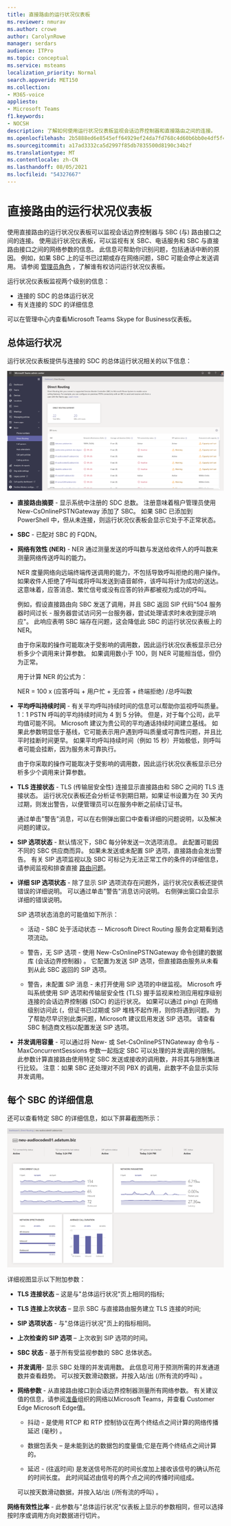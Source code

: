 ```yaml
---
title: 直接路由的运行状况仪表板
ms.reviewer: nmurav
ms.author: crowe
author: CarolynRowe
manager: serdars
audience: ITPro
ms.topic: conceptual
ms.service: msteams
localization_priority: Normal
search.appverid: MET150
ms.collection:
- M365-voice
appliesto:
- Microsoft Teams
f1.keywords:
- NOCSH
description: 了解如何使用运行状况仪表板监视会话边界控制器和直接路由之间的连接。
ms.openlocfilehash: 2b5888ed6e8545eff64929ef24da7fd768c4d60b6bb0e4df5f4760dfd215c08d
ms.sourcegitcommit: a17ad3332ca5d2997f85db7835500d8190c34b2f
ms.translationtype: MT
ms.contentlocale: zh-CN
ms.lasthandoff: 08/05/2021
ms.locfileid: "54327667"
---
```

# <a name="health-dashboard-for-direct-routing"></a>直接路由的运行状况仪表板

使用直接路由的运行状况仪表板可以监视会话边界控制器与 SBC (与) 路由接口之间的连接。  使用运行状况仪表板，可以监视有关 SBC、电话服务和 SBC 与直接路由接口之间的网络参数的信息。 此信息可帮助你识别问题，包括通话中断的原因。 例如，如果 SBC 上的证书已过期或存在网络问题，SBC 可能会停止发送调用。 请参阅 [管理员角色](using-admin-roles.md) ，了解谁有权访问运行状况仪表板。

运行状况仪表板监视两个级别的信息：

- 连接的 SDC 的总体运行状况
- 有关连接的 SDC 的详细信息

可以在管理中心内查看Microsoft Teams Skype for Business仪表板。

## <a name="overall-health"></a>总体运行状况

运行状况仪表板提供与连接的 SDC 的总体运行状况相关的以下信息：

 ![显示运行状况仪表板统计信息](media/direct-routing-dashboard-stats1.png)

- **直接路由摘要** - 显示系统中注册的 SDC 总数。 注册意味着租户管理员使用 New-CsOnlinePSTNGateway 添加了 SBC。 如果 SBC 已添加到 PowerShell 中，但从未连接，则运行状况仪表板会显示它处于不正常状态。

- **SBC** - 已配对 SBC 的 FQDN。

- **网络有效性 (NER)** - NER 通过测量发送的呼叫数与发送给收件人的呼叫数来测量网络传送呼叫的能力。  

   NER 度量网络向远端终端传送调用的能力，不包括导致呼叫拒绝的用户操作。  如果收件人拒绝了呼叫或将呼叫发送到语音邮件，该呼叫将计为成功的送达。 这意味着，应答消息、繁忙信号或没有应答的铃声都被视为成功的呼叫。
  
   例如，假设直接路由向 SBC 发送了调用，并且 SBC 返回 SIP 代码"504 服务器时间过长 - 服务器尝试访问另一台服务器，尝试处理请求时未收到提示响应"。 此响应表明 SBC 端存在问题，这会降低此 SBC 的运行状况仪表板上的 NER。
  
   由于你采取的操作可能取决于受影响的调用数，因此运行状况仪表板显示已分析多少个调用来计算参数。 如果调用数小于 100，则 NER 可能相当低，但仍为正常。

   用于计算 NER 的公式为：

   NER = 100 x (应答呼叫 + 用户忙 + 无应答 + 终端拒绝) /总呼叫数

- **平均呼叫持续时间** - 有关平均呼叫持续时间的信息可以帮助你监视呼叫质量。 1：1 PSTN 呼叫的平均持续时间为 4 到 5 分钟。  但是，对于每个公司，此平均值可能不同。  Microsoft 建议为贵公司的平均通话持续时间建立基线。 如果此参数明显低于基线，它可能表示用户遇到呼叫质量或可靠性问题，并且比平时挂断时间更早。 如果平均呼叫持续时间（例如 15 秒）开始极低，则呼叫者可能会挂断，因为服务未可靠执行。

   由于你采取的操作可能取决于受影响的调用数，因此运行状况仪表板显示已分析多少个调用来计算参数。

- **TLS 连接状态** - TLS (传输层安全性) 连接显示直接路由和 SBC 之间的 TLS 连接状态。 运行状况仪表板还会分析证书到期日期，如果证书设置为在 30 天内过期，则发出警告，以便管理员可以在服务中断之前续订证书。

   通过单击"警告"消息，可以在右侧弹出窗口中查看详细的问题说明，以及解决问题的建议。

- **SIP 选项状态** - 默认情况下，SBC 每分钟发送一次选项消息。 此配置可能因不同的 SBC 供应商而异。 如果未发送或未配置 SIP 选项，直接路由会发出警告。 有关 SIP 选项监视以及 SBC 可标记为无法正常工作的条件的详细信息，请参阅监视和排查直接 [路由问题](direct-routing-monitor-and-troubleshoot.md)。

- **详细 SIP 选项状态** - 除了显示 SIP 选项流存在问题外，运行状况仪表板还提供错误的详细说明。 可以通过单击"警告"消息访问说明。 右侧弹出窗口会显示详细的错误说明。

   SIP 选项状态消息的可能值如下所示：

    - 活动 - SBC 处于活动状态 -- Microsoft Direct Routing 服务会定期看到选项流动。

    - 警告，无 SIP 选项 - 使用 New-CsOnlinePSTNGateway 命令创建的数据库 (会话边界控制器) 。 它配置为发送 SIP 选项，但直接路由服务从未看到从此 SBC 返回的 SIP 选项。

    - 警告，未配置 SIP 消息 - 未打开使用 SIP 选项的中继监视。 Microsoft 呼叫系统使用 SIP 选项和传输层安全性 (TLS) 握手监视来检测应用程序级别连接的会话边界控制器 (SDC) 的运行状况。 如果可以通过 ping) 在网络级别访问此 (，但证书已过期或 SIP 堆栈不起作用，则你将遇到问题。 为了帮助尽早识别此类问题，Microsoft 建议启用发送 SIP 选项。 请查看 SBC 制造商文档以配置发送 SIP 选项。

- **并发调用容量** - 可以通过将 New- 或 Set-CsOnlinePSTNGateway 命令与 -MaxConcurrentSessions 参数一起指定 SBC 可以处理的并发调用的限制。 此参数计算直接路由使用特定 SBC 发送或接收的调用数，并将其与限制集进行比较。 注意：如果 SBC 还处理对不同 PBX 的调用，此数字不会显示实际并发调用。

## <a name="detailed-information-for-each-sbc"></a>每个 SBC 的详细信息

还可以查看特定 SBC 的详细信息，如以下屏幕截图所示：

![运行状况仪表板 SBC 详细信息](media/direct-routing-dashboard-SBC-detail1.png)

详细视图显示以下附加参数：

- **TLS 连接状态** – 这是与"总体运行状况"页上相同的指标;

- **TLS 连接上次状态** – 显示 SBC 与直接路由服务建立 TLS 连接的时间;

- **SIP 选项状态** - 与"总体运行状况"页上的指标相同。

- **上次检查的 SIP 选项** – 上次收到 SIP 选项的时间。

- **SBC 状态** - 基于所有受监视参数的 SBC 总体状态。

- **并发调用**- 显示 SBC 处理的并发调用数。 此信息可用于预测所需的并发通道数并查看趋势。 可以按天数滑动数据，并按入站/出 (/所有流的呼叫) 。

- **网络参数** - 从直接路由接口到会话边界控制器测量所有网络参数。 有关建议值的信息，请参阅[准备](./prepare-network.md)组织的网络以Microsoft Teams，并查看 Customer Edge Microsoft Edge值。

   - 抖动 - 是使用 RTCP 和 RTP 控制协议在两个终结点之间计算的网络传播延迟 (毫秒) 。

   - 数据包丢失 – 是未能到达的数据包的度量值;它是在两个终结点之间计算的。

   - 延迟 - (往返时间) 是发送信号所花的时间长度加上接收该信号的确认所花的时间长度。 此时间延迟由信号的两个点之间的传播时间组成。

   可以按天数滑动数据，并按入站/出 (/所有流的呼叫) 。

**网络有效性比率** - 此参数与"总体运行状况"仪表板上显示的参数相同，但可以选择按时序或调用方向对数据进行切片。